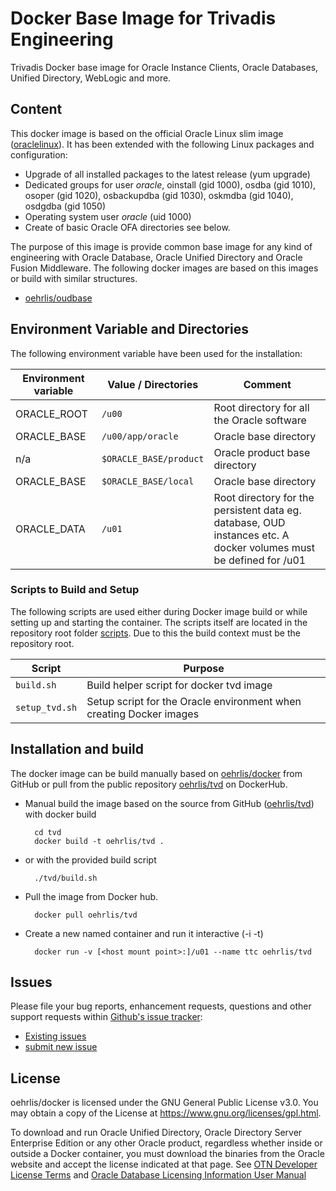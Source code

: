 # Docker Base Image for Trivadis Engineering
Trivadis Docker base image for Oracle Instance Clients, Oracle Databases, Unified Directory, WebLogic and more.

## Content
This docker image is based on the official Oracle Linux slim image ([oraclelinux](https://hub.docker.com/r/_/oraclelinux/)). It has been extended with the following Linux packages and configuration:

* Upgrade of all installed packages to the latest release (yum upgrade)
* Dedicated groups for user *oracle*, oinstall (gid 1000), osdba (gid 1010), osoper (gid 1020), osbackupdba (gid 1030), oskmdba (gid 1040), osdgdba (gid 1050)
* Operating system user *oracle* (uid 1000)
* Create of basic Oracle OFA directories see below.

The purpose of this image is provide common base image for any kind of engineering with Oracle Database, Oracle Unified Directory and Oracle Fusion Middleware. The following docker images are based on this images or build with similar structures.

   * [oehrlis/oudbase](https://github.com/oehrlis/docker/tree/master/oudbase)

## Environment Variable and Directories

The following environment variable have been used for the installation:

Environment variable | Value / Directories         | Comment
-------------------- | --------------------------- | ---------------
ORACLE_ROOT          | ```/u00```                  | Root directory for all the Oracle software
ORACLE_BASE          | ```/u00/app/oracle```       | Oracle base directory
n/a                  | ```$ORACLE_BASE/product```  | Oracle product base directory
ORACLE_BASE          | ```$ORACLE_BASE/local```    | Oracle base directory
ORACLE_DATA          | ```/u01```                  | Root directory for the persistent data eg. database, OUD instances etc. A docker volumes must be defined for /u01

### Scripts to Build and Setup
The following scripts are used either during Docker image build or while setting up and starting the container. The scripts itself are located in the repository root folder [scripts](). Due to this the build context must be the repository root.

| Script                    | Purpose
| ------------------------- | ----------------------------------------------------------------------------
| ```build.sh```             | Build helper script for docker tvd image
| ```setup_tvd.sh```        | Setup script for the Oracle environment when creating Docker images

## Installation and build
The docker image can be build manually based on [oehrlis/docker](https://github.com/oehrlis/docker) from GitHub or pull from the public repository [oehrlis/tvd](https://hub.docker.com/r/trivadis/tvdbase/) on DockerHub.

* Manual build the image based on the source from GitHub ([oehrlis/tvd](https://github.com/oehrlis/docker/tree/master/tvd)) with docker build

        cd tvd
        docker build -t oehrlis/tvd .

* or with the provided build script

        ./tvd/build.sh

* Pull the image from Docker hub.

        docker pull oehrlis/tvd

* Create a new named container and run it interactive (-i -t)

        docker run -v [<host mount point>:]/u01 --name ttc oehrlis/tvd

## Issues
Please file your bug reports, enhancement requests, questions and other support requests within [Github's issue tracker](https://help.github.com/articles/about-issues/):

* [Existing issues](https://github.com/oehrlis/docker/issues)
* [submit new issue](https://github.com/oehrlis/docker/issues/new)

## License
oehrlis/docker is licensed under the GNU General Public License v3.0. You may obtain a copy of the License at <https://www.gnu.org/licenses/gpl.html>.

To download and run Oracle Unified Directory, Oracle Directory Server Enterprise Edition or any other Oracle product, regardless whether inside or outside a Docker container, you must download the binaries from the Oracle website and accept the license indicated at that page. See [OTN Developer License Terms](http://www.oracle.com/technetwork/licenses/standard-license-152015.html) and [Oracle Database Licensing Information User Manual](https://docs.oracle.com/database/122/DBLIC/Licensing-Information.htm#DBLIC-GUID-B6113390-9586-46D7-9008-DCC9EDA45AB4)
